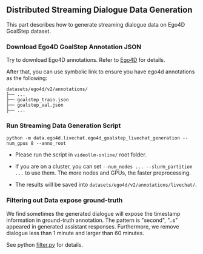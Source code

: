 ## Distributed Streaming Dialogue Data Generation

This part describes how to generate streaming dialogue data on Ego4D GoalStep dataset.

### Download Ego4D GoalStep Annotation JSON

Try to download Ego4D annotations. Refer to [Ego4D](https://ego4d-data.org/docs/start-here/) for details.

After that, you can use symbolic link to ensure you have ego4d annotations as the following:

```
datasets/ego4d/v2/annotations/
├── ...
├── goalstep_train.json
├── goalstep_val.json
├── ...
```

### Run Streaming Data Generation Script

```
python -m data.ego4d.livechat.ego4d_goalstep_livechat_generation --num_gpus 8 --anno_root 
```

- Please run the script in ```videollm-online/``` root folder.

- If you are on a cluster, you can set ```--num_nodes ... --slurm_partition ...``` to use them. The more nodes and GPUs, the faster preprocessing.

- The results will be saved into ```datasets/ego4d/v2/annotations/livechat/```. 

### Filtering out Data expose ground-truth

We find sometimes the generated dialogue will expose the timestamp information in ground-truth annotation. The pattern is "second", "..s" appeared in generated assistant responses. Furthermore, we remove dialogue less than 1 minute and larger than 60 minutes.

See python [filter.py](filter.py) for details.
